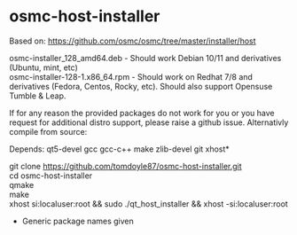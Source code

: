 # osmc-host-installer

Based on: https://github.com/osmc/osmc/tree/master/installer/host

osmc-installer_128_amd64.deb - Should work Debian 10/11 and derivatives (Ubuntu, mint, etc)</BR>
osmc-installer-128-1.x86_64.rpm - Should work on Redhat 7/8 and derivatives (Fedora, Centos, Rocky, etc).  Should also support Opensuse Tumble & Leap.

If for any reason the provided packages do not work for you or you have request for additional distro support, please raise a github issue. Alternativly compile from source:
 
Depends: qt5-devel gcc gcc-c++ make zlib-devel git xhost*

git clone https://github.com/tomdoyle87/osmc-host-installer.git</BR>
cd osmc-host-installer</BR>
qmake</BR>
make</BR>
xhost si:localuser:root && sudo ./qt_host_installer && xhost -si:localuser:root

* Generic package names given
